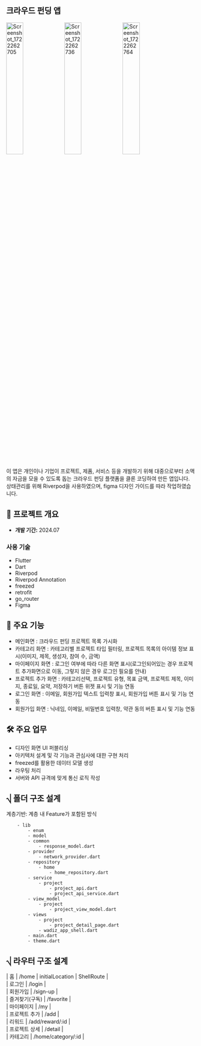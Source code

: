 ## 크라우드 펀딩 앱

<p>
    <img src="https://github.com/user-attachments/assets/02944d15-467c-4333-8108-44f97f213015" alt="Screenshot_1722262705" style="width:30%;"/>
    <img src="https://github.com/user-attachments/assets/87459c6f-8580-4fd9-9db0-f8c871f1c654" alt="Screenshot_1722262736" style="width:30%;"/>
    <img src="https://github.com/user-attachments/assets/1a81eadb-53b8-42d6-b7fe-a12aa6e187a2" alt="Screenshot_1722262764" style="width:30%;"/>
</p>

이 앱은 개인이나 기업이 프로젝트, 제품, 서비스 등을 개발하기 위해 대중으로부터 소액의 자금을 모을 수 있도록 돕는 크라우드 펀딩 플랫폼을 클론 코딩하여 만든 앱입니다. 상태관리를 위해 Riverpod을 사용하였으며, figma 디자인 가이드를 따라 작업하였습니다.
</br>


## 📅 **프로젝트 개요**  
- **개발 기간:** 2024.07  

### 사용 기술
- Flutter
- Dart
- Riverpod
- Riverpod Annotation
- freezed
- retrofit
- go_router
- Figma

## 🚀 **주요 기능**
- 메인화면 : 크라우드 펀딩 프로젝트 목록 가시화
- 카테고리 화면 : 카테고리별 프로젝트 타입 필터링, 프로젝트 목록의 아이템 정보 표시(이미지, 제목, 생성자, 참여 수, 금액)
- 마이페이지 화면 : 로그인 여부에 따라 다른 화면 표시(로그인되어있는 경우 프로젝트 추가화면으로 이동, 그렇지 않은 경우 로그인 필요를 안내)
- 프로젝트 추가 화면 : 카테고리선택, 프로젝트 유형, 목표 금액, 프로젝트 제목, 이미지, 종료일, 요약, 저장하기 버튼 위젯 표시 및 기능 연동
- 로그인 화면 : 이메일, 회원가입 텍스트 입력창 표시, 회원가입 버튼 표시 및 기능 연동
- 회원가입 화면 : 닉네임, 이메일, 비밀번호 입력창, 약관 동의 버튼 표시 및 기능 연동


## 🛠️ **주요 업무**
- 디자인 화면 UI 퍼블리싱
- 아키텍처 설계 및 각 기능과 관심사에 대한 구현 처리
- freezed를 활용한 데이터 모델 생성
- 라우팅 처리
- 서버와 API 규격에 맞게 통신 로직 작성


## ⎷ 폴더 구조 설계

계층기반: 계층 내 Feature가 포함된 방식

```
    - lib
        - enum
        - model
        - common
            - response_model.dart
        - provider
            - network_provider.dart
        - repository
            - home
                - home_repository.dart
        - service
            - project
                - project_api.dart
                - project_api_service.dart
        - view_model
            - project
                - project_view_model.dart
        - views
            - project
                - project_detail_page.dart
            - wadiz_app_shell.dart
        - main.dart
        - theme.dart

```


## ⎷ 라우터 구조 설계

| 홈 | /home | initialLocation | ShellRoute | </br>
| 로그인   | /login | </br>
| 회원가입  | /sign-up | </br>
| 즐겨찾기(구독)  | /favorite | </br> 
| 마이페이지  | /my |  </br>
| 프로젝트 추가  | /add | </br>
| 리워드  | /add/reward/:id | </br>
| 프로젝트 상세  | /detail |  </br>
| 카테고리  | /home/category/:id | </br>
